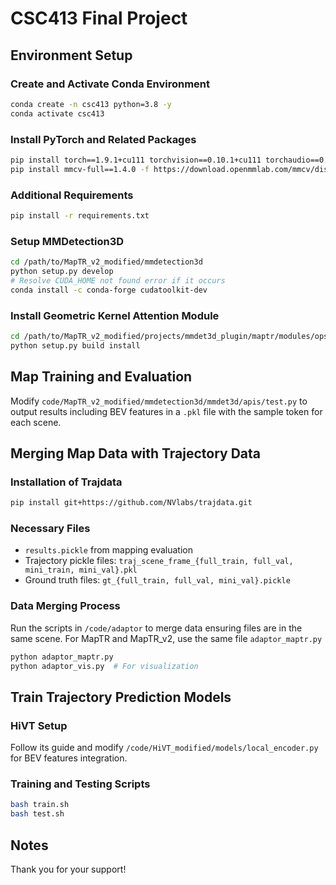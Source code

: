 # CSC413 Final Project

## Environment Setup

### Create and Activate Conda Environment
```bash
conda create -n csc413 python=3.8 -y
conda activate csc413
```

### Install PyTorch and Related Packages
```bash
pip install torch==1.9.1+cu111 torchvision==0.10.1+cu111 torchaudio==0.9.1 -f https://download.pytorch.org/whl/torch_stable.html
pip install mmcv-full==1.4.0 -f https://download.openmmlab.com/mmcv/dist/cu111/torch1.9.0/index.html
```

### Additional Requirements
```bash
pip install -r requirements.txt
```

### Setup MMDetection3D
```bash
cd /path/to/MapTR_v2_modified/mmdetection3d
python setup.py develop
# Resolve CUDA_HOME not found error if it occurs
conda install -c conda-forge cudatoolkit-dev
```

### Install Geometric Kernel Attention Module
```bash
cd /path/to/MapTR_v2_modified/projects/mmdet3d_plugin/maptr/modules/ops/geometric_kernel_attn
python setup.py build install
```

## Map Training and Evaluation

Modify `code/MapTR_v2_modified/mmdetection3d/mmdet3d/apis/test.py` to output results including BEV features in a `.pkl` file with the sample token for each scene.

## Merging Map Data with Trajectory Data

### Installation of Trajdata
```bash
pip install git+https://github.com/NVlabs/trajdata.git
```

### Necessary Files
- `results.pickle` from mapping evaluation
- Trajectory pickle files: `traj_scene_frame_{full_train, full_val, mini_train, mini_val}.pkl`
- Ground truth files: `gt_{full_train, full_val, mini_val}.pickle`

### Data Merging Process
Run the scripts in `/code/adaptor` to merge data ensuring files are in the same scene. For MapTR and MapTR_v2, use the same file `adaptor_maptr.py`

```bash
python adaptor_maptr.py
python adaptor_vis.py  # For visualization
```

## Train Trajectory Prediction Models

### HiVT Setup
Follow its guide and modify `/code/HiVT_modified/models/local_encoder.py` for BEV features integration.

### Training and Testing Scripts
```bash
bash train.sh
bash test.sh
```

## Notes

Thank you for your support!
